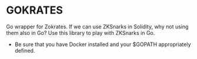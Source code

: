# GOKRATES
Go wrapper for Zokrates. If we can use ZKSnarks in Solidity, why not using them also in Go?
Use this library to play with ZKSnarks in Go.
* Be sure that you have Docker installed and your $GOPATH appropriately defined.